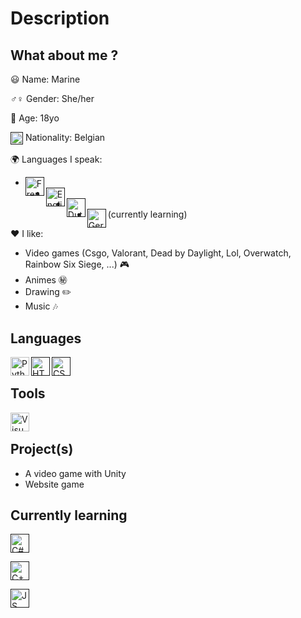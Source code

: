 # Description
## What about me ? 
😃 Name: Marine

♂️♀ Gender: She/her

🎂 Age: 18yo

[<img align="center" alt="Belgium" width="20px" src="https://upload.wikimedia.org/wikipedia/commons/6/65/Flag_of_Belgium.svg" />]() Nationality: Belgian

🌍 Languages I speak:
* [<img align="left" alt="French_flag" width="30px" src="https://upload.wikimedia.org/wikipedia/en/thumb/c/c3/Flag_of_France.svg/1200px-Flag_of_France.svg.png"/>]()
* [<img align="left" alt="English_flag" width="30px" src="https://upload.wikimedia.org/wikipedia/commons/thumb/a/a5/Flag_of_the_United_Kingdom_%281-2%29.svg/1200px-Flag_of_the_United_Kingdom_%281-2%29.svg.png"/>]()
* [<img align="left" alt="Dutch_flag" width="30px" src="https://upload.wikimedia.org/wikipedia/commons/thumb/2/20/Flag_of_the_Netherlands.svg/255px-Flag_of_the_Netherlands.svg.png"/>]()
* [<img align="left" alt="German_flag" width="30px" src="https://upload.wikimedia.org/wikipedia/en/thumb/b/ba/Flag_of_Germany.svg/1200px-Flag_of_Germany.svg.png"/>]() (currently learning)

❤️ I like:
* Video games (Csgo, Valorant, Dead by Daylight, Lol, Overwatch, Rainbow Six Siege, ...) 🎮
* Animes ㊙️
* Drawing ✏️
* Music 🎶

## Languages
[<img align="left" alt="Python" width="30px" src="https://upload.wikimedia.org/wikipedia/commons/thumb/c/c3/Python-logo-notext.svg/1200px-Python-logo-notext.svg.png" />](https://www.python.org)

[<img align="left" alt="HTML" width="30px" src="https://upload.wikimedia.org/wikipedia/commons/thumb/3/38/HTML5_Badge.svg/1200px-HTML5_Badge.svg.png" />]()

[<img align="left" alt="CSS" width="30px" src="https://upload.wikimedia.org/wikipedia/commons/thumb/d/d5/CSS3_logo_and_wordmark.svg/1200px-CSS3_logo_and_wordmark.svg.png" />]()

<br>

## Tools
[<img align="left" alt="Visual Studio Code" width="30px" src="https://upload.wikimedia.org/wikipedia/commons/thumb/9/9a/Visual_Studio_Code_1.35_icon.svg/1024px-Visual_Studio_Code_1.35_icon.svg.png" />](https://code.visualstudio.com)

<br>

## Project(s)
* A video game with Unity
* Website game

## Currently learning

[<img aling="left" alt="C#" width="30px" src="https://upload.wikimedia.org/wikipedia/commons/thumb/0/0d/C_Sharp_wordmark.svg/1200px-C_Sharp_wordmark.svg.png" />]()

[<img aling="left" alt="C++" width="30px" src="https://grafikart.fr/uploads/icons/css.svg" />]()

[<img aling="left" alt="JS" width="30px" src="https://upload.wikimedia.org/wikipedia/commons/thumb/9/99/Unofficial_JavaScript_logo_2.svg/1200px-Unofficial_JavaScript_logo_2.svg.png" />]()


